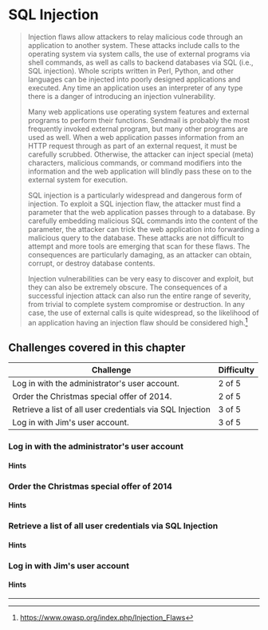 # SQL Injection

> Injection flaws allow attackers to relay malicious code through an application to another system. These attacks include calls to the operating system via system calls, the use of external programs via shell commands, as well as calls to backend databases via SQL (i.e., SQL injection). Whole scripts written in Perl, Python, and other languages can be injected into poorly designed applications and executed. Any time an application uses an interpreter of any type there is a danger of introducing an injection vulnerability.
>
> Many web applications use operating system features and external programs to perform their functions. Sendmail is probably the most frequently invoked external program, but many other programs are used as well. When a web application passes information from an HTTP request through as part of an external request, it must be carefully scrubbed. Otherwise, the attacker can inject special (meta) characters, malicious commands, or command modifiers into the information and the web application will blindly pass these on to the external system for execution.
>
> SQL injection is a particularly widespread and dangerous form of injection. To exploit a SQL injection flaw, the attacker must find a parameter that the web application passes through to a database. By carefully embedding malicious SQL commands into the content of the parameter, the attacker can trick the web application into forwarding a malicious query to the database. These attacks are not difficult to attempt and more tools are emerging that scan for these flaws. The consequences are particularly damaging, as an attacker can obtain, corrupt, or destroy database contents.
>
> Injection vulnerabilities can be very easy to discover and exploit, but they can also be extremely obscure. The consequences of a successful injection attack can also run the entire range of severity, from trivial to complete system compromise or destruction. In any case, the use of external calls is quite widespread, so the likelihood of an application having an injection flaw should be considered high.[^1]

## Challenges covered in this chapter

| Challenge | Difficulty |
| --------- | ---------- |
| Log in with the administrator's user account. | 2 of 5 |
| Order the Christmas special offer of 2014. | 2 of 5 |
| Retrieve a list of all user credentials via SQL Injection | 3 of 5 |
| Log in with Jim's user account. | 3 of 5 |

### Log in with the administrator's user account

#### Hints

### Order the Christmas special offer of 2014

#### Hints

### Retrieve a list of all user credentials via SQL Injection

#### Hints

### Log in with Jim's user account

#### Hints

----

[^1]: https://www.owasp.org/index.php/Injection_Flaws
